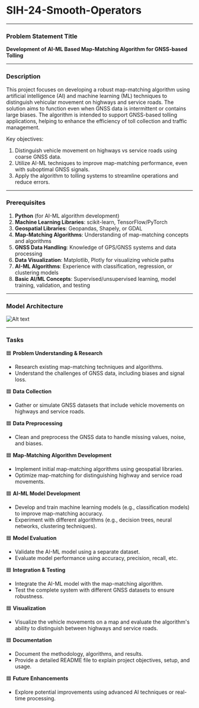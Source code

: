 # SIH-24-Smooth-Operators



---

### **Problem Statement Title**  
**Development of AI-ML Based Map-Matching Algorithm for GNSS-based Tolling**

---

### **Description**  
This project focuses on developing a robust map-matching algorithm using artificial intelligence (AI) and machine learning (ML) techniques to distinguish vehicular movement on highways and service roads. The solution aims to function even when GNSS data is intermittent or contains large biases. The algorithm is intended to support GNSS-based tolling applications, helping to enhance the efficiency of toll collection and traffic management.

Key objectives:
1. Distinguish vehicle movement on highways vs service roads using coarse GNSS data.
2. Utilize AI-ML techniques to improve map-matching performance, even with suboptimal GNSS signals.
3. Apply the algorithm to tolling systems to streamline operations and reduce errors.

---

### **Prerequisites**
1. **Python** (for AI-ML algorithm development)
2. **Machine Learning Libraries**: scikit-learn, TensorFlow/PyTorch
3. **Geospatial Libraries**: Geopandas, Shapely, or GDAL
4. **Map-Matching Algorithms**: Understanding of map-matching concepts and algorithms
5. **GNSS Data Handling**: Knowledge of GPS/GNSS systems and data processing
6. **Data Visualization**: Matplotlib, Plotly for visualizing vehicle paths
7. **AI-ML Algorithms**: Experience with classification, regression, or clustering models
8. **Basic AI/ML Concepts**: Supervised/unsupervised learning, model training, validation, and testing

---


### **Model Architecture** 
![Alt text](archiiiiiiiiiiii.png)



---

### **Tasks**

🟦 **Problem Understanding & Research**  
   - Research existing map-matching techniques and algorithms.  
   - Understand the challenges of GNSS data, including biases and signal loss.

🟦 **Data Collection**  
   - Gather or simulate GNSS datasets that include vehicle movements on highways and service roads.

🟦 **Data Preprocessing**  
   - Clean and preprocess the GNSS data to handle missing values, noise, and biases.

🟦 **Map-Matching Algorithm Development**  
   - Implement initial map-matching algorithms using geospatial libraries.  
   - Optimize map-matching for distinguishing highway and service road movements.

🟦 **AI-ML Model Development**  
   - Develop and train machine learning models (e.g., classification models) to improve map-matching accuracy.  
   - Experiment with different algorithms (e.g., decision trees, neural networks, clustering techniques).

🟦 **Model Evaluation**  
   - Validate the AI-ML model using a separate dataset.  
   - Evaluate model performance using accuracy, precision, recall, etc.

🟦 **Integration & Testing**  
   - Integrate the AI-ML model with the map-matching algorithm.  
   - Test the complete system with different GNSS datasets to ensure robustness.

🟦 **Visualization**  
   - Visualize the vehicle movements on a map and evaluate the algorithm's ability to distinguish between highways and service roads.

🟦 **Documentation**  
   - Document the methodology, algorithms, and results.  
   - Provide a detailed README file to explain project objectives, setup, and usage.

🟦 **Future Enhancements**  
   - Explore potential improvements using advanced AI techniques or real-time processing.
